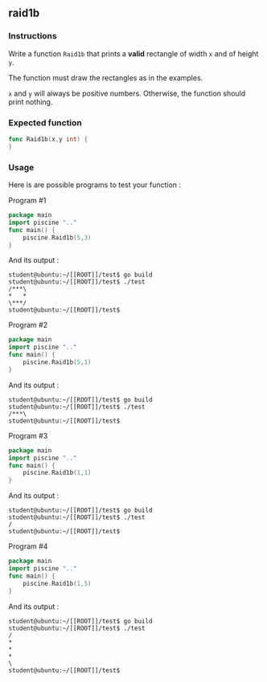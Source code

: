 ## raid1b

### Instructions

Write a function `Raid1b` that prints a **valid** rectangle of width `x` and of height `y`.

The function must draw the rectangles as in the examples.

`x` and `y` will always be positive numbers. Otherwise, the function should print nothing.

### Expected function

```go
func Raid1b(x,y int) {
}
```

### Usage

Here is are possible programs to test your function :

Program #1

```go
package main
import piscine ".."
func main() {
	piscine.Raid1b(5,3)
}
```

And its output :

```console
student@ubuntu:~/[[ROOT]]/test$ go build
student@ubuntu:~/[[ROOT]]/test$ ./test
/***\
*   *
\***/
student@ubuntu:~/[[ROOT]]/test$
```

Program #2

```go
package main
import piscine ".."
func main() {
	piscine.Raid1b(5,1)
}
```

And its output :

```console
student@ubuntu:~/[[ROOT]]/test$ go build
student@ubuntu:~/[[ROOT]]/test$ ./test
/***\
student@ubuntu:~/[[ROOT]]/test$
```

Program #3

```go
package main
import piscine ".."
func main() {
	piscine.Raid1b(1,1)
}
```

And its output :

```console
student@ubuntu:~/[[ROOT]]/test$ go build
student@ubuntu:~/[[ROOT]]/test$ ./test
/
student@ubuntu:~/[[ROOT]]/test$
```

Program #4

```go
package main
import piscine ".."
func main() {
	piscine.Raid1b(1,5)
}
```

And its output :

```console
student@ubuntu:~/[[ROOT]]/test$ go build
student@ubuntu:~/[[ROOT]]/test$ ./test
/
*
*
*
\
student@ubuntu:~/[[ROOT]]/test$
```
